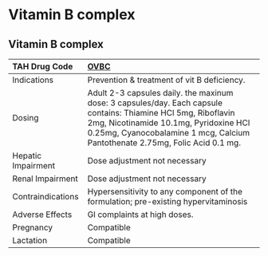 # Vitamin B complex

## Vitamin B complex

| TAH Drug Code      | [**OVBC**](https://www.tahsda.org.tw/drugs/hissearch.php?drug_code=OVBC)                                                                                                                                                                |
|:-------------------|:----------------------------------------------------------------------------------------------------------------------------------------------------------------------------------------------------------------------------------------|
| Indications        | Prevention & treatment of vit B deficiency.                                                                                                                                                                                             |
| Dosing             | Adult 2-3 capsules daily. the maxinum dose: 3 capsules/day. Each capsule contains: Thiamine HCl 5mg, Riboflavin 2mg, Nicotinamide 10.1mg, Pyridoxine HCl 0.25mg, Cyanocobalamine 1 mcg, Calcium Pantothenate 2.75mg, Folic Acid 0.1 mg. |
| Hepatic Impairment | Dose adjustment not necessary                                                                                                                                                                                                           |
| Renal Impairment   | Dose adjustment not necessary                                                                                                                                                                                                           |
| Contraindications  | Hypersensitivity to any component of the formulation; pre-existing hypervitaminosis                                                                                                                                                     |
| Adverse Effects    | GI complaints at high doses.                                                                                                                                                                                                            |
| Pregnancy          | Compatible                                                                                                                                                                                                                              |
| Lactation          | Compatible                                                                                                                                                                                                                              |


